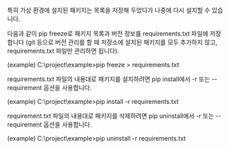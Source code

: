 
특히 가상 환경에 설치된 패키지는 목록을 저장해 두었다가 나중에 다시 설치할 수 있습니다. 

다음과 같이 pip freeze로 패키지 목록과 버전 정보를 requirements.txt 파일에 저장합니다
(git 등으로 버전 관리를 할 때 저장소에 설치된 패키지를 모두 추가하지 않고, requirements.txt 파일만 관리하면 됩니다).

(example) C:\project\example>pip freeze > requirements.txt

requirements.txt 파일의 내용대로 패키지를 설치하려면 pip install에서 -r 또는 --requirement 옵션을 사용합니다.

(example) C:\project\example>pip install -r requirements.txt


requirement.txt 파일의 내용대로 패키지를 삭제하려면 pip uninstall에서 -r 또는 --requirement 옵션을 사용합니다.


(example) C:\project\example>pip uninstall -r requirements.txt
